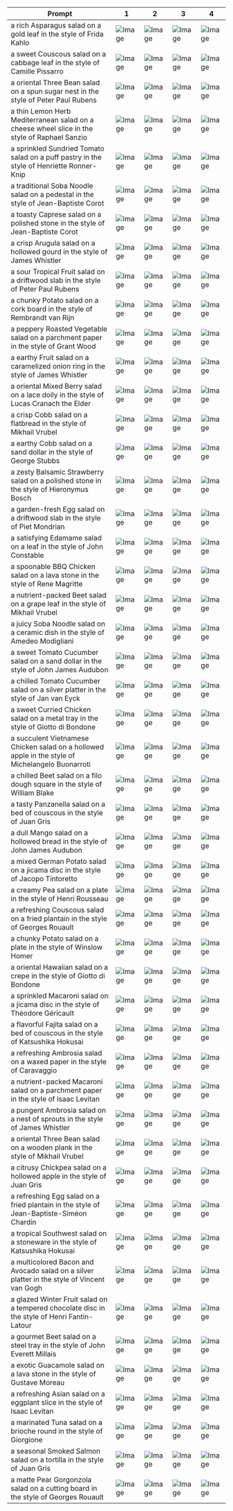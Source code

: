 | Prompt | 1 | 2 | 3 | 4 |
|-|-|-|-|-|
| a rich Asparagus salad on a gold leaf in the style of Frida Kahlo | ![Image](https://salad-benchmark-public-assets.s3.us-east-2.amazonaws.com/sdxl/c6ec2379-63b3-4201-bf5b-f2a1d2bd52cd-0.jpg) | ![Image](https://salad-benchmark-public-assets.s3.us-east-2.amazonaws.com/sdxl/c6ec2379-63b3-4201-bf5b-f2a1d2bd52cd-1.jpg) | ![Image](https://salad-benchmark-public-assets.s3.us-east-2.amazonaws.com/sdxl/c6ec2379-63b3-4201-bf5b-f2a1d2bd52cd-2.jpg) | ![Image](https://salad-benchmark-public-assets.s3.us-east-2.amazonaws.com/sdxl/c6ec2379-63b3-4201-bf5b-f2a1d2bd52cd-3.jpg) |
| a sweet Couscous salad on a cabbage leaf in the style of Camille Pissarro | ![Image](https://salad-benchmark-public-assets.s3.us-east-2.amazonaws.com/sdxl/30ac9b50-db11-41b6-a0a1-8377b9436ca9-0.jpg) | ![Image](https://salad-benchmark-public-assets.s3.us-east-2.amazonaws.com/sdxl/30ac9b50-db11-41b6-a0a1-8377b9436ca9-1.jpg) | ![Image](https://salad-benchmark-public-assets.s3.us-east-2.amazonaws.com/sdxl/30ac9b50-db11-41b6-a0a1-8377b9436ca9-2.jpg) | ![Image](https://salad-benchmark-public-assets.s3.us-east-2.amazonaws.com/sdxl/30ac9b50-db11-41b6-a0a1-8377b9436ca9-3.jpg) |
| a oriental Three Bean salad on a spun sugar nest in the style of Peter Paul Rubens | ![Image](https://salad-benchmark-public-assets.s3.us-east-2.amazonaws.com/sdxl/71b94a5d-4781-4ff6-8686-2099a1552f73-0.jpg) | ![Image](https://salad-benchmark-public-assets.s3.us-east-2.amazonaws.com/sdxl/71b94a5d-4781-4ff6-8686-2099a1552f73-1.jpg) | ![Image](https://salad-benchmark-public-assets.s3.us-east-2.amazonaws.com/sdxl/71b94a5d-4781-4ff6-8686-2099a1552f73-2.jpg) | ![Image](https://salad-benchmark-public-assets.s3.us-east-2.amazonaws.com/sdxl/71b94a5d-4781-4ff6-8686-2099a1552f73-3.jpg) |
| a thin Lemon Herb Mediterranean salad on a cheese wheel slice in the style of Raphael Sanzio | ![Image](https://salad-benchmark-public-assets.s3.us-east-2.amazonaws.com/sdxl/dfb028d2-1e02-4240-9863-30a13f369e7c-0.jpg) | ![Image](https://salad-benchmark-public-assets.s3.us-east-2.amazonaws.com/sdxl/dfb028d2-1e02-4240-9863-30a13f369e7c-1.jpg) | ![Image](https://salad-benchmark-public-assets.s3.us-east-2.amazonaws.com/sdxl/dfb028d2-1e02-4240-9863-30a13f369e7c-2.jpg) | ![Image](https://salad-benchmark-public-assets.s3.us-east-2.amazonaws.com/sdxl/dfb028d2-1e02-4240-9863-30a13f369e7c-3.jpg) |
| a sprinkled Sundried Tomato salad on a puff pastry in the style of Henriette Ronner-Knip | ![Image](https://salad-benchmark-public-assets.s3.us-east-2.amazonaws.com/sdxl/83b5a561-eacc-4a68-8e90-11d1d2f88e6e-0.jpg) | ![Image](https://salad-benchmark-public-assets.s3.us-east-2.amazonaws.com/sdxl/83b5a561-eacc-4a68-8e90-11d1d2f88e6e-1.jpg) | ![Image](https://salad-benchmark-public-assets.s3.us-east-2.amazonaws.com/sdxl/83b5a561-eacc-4a68-8e90-11d1d2f88e6e-2.jpg) | ![Image](https://salad-benchmark-public-assets.s3.us-east-2.amazonaws.com/sdxl/83b5a561-eacc-4a68-8e90-11d1d2f88e6e-3.jpg) |
| a traditional Soba Noodle salad on a pedestal in the style of Jean-Baptiste Corot | ![Image](https://salad-benchmark-public-assets.s3.us-east-2.amazonaws.com/sdxl/1e037077-a27d-4a90-bbe3-f53df6c07d5d-0.jpg) | ![Image](https://salad-benchmark-public-assets.s3.us-east-2.amazonaws.com/sdxl/1e037077-a27d-4a90-bbe3-f53df6c07d5d-1.jpg) | ![Image](https://salad-benchmark-public-assets.s3.us-east-2.amazonaws.com/sdxl/1e037077-a27d-4a90-bbe3-f53df6c07d5d-2.jpg) | ![Image](https://salad-benchmark-public-assets.s3.us-east-2.amazonaws.com/sdxl/1e037077-a27d-4a90-bbe3-f53df6c07d5d-3.jpg) |
| a toasty Caprese salad on a polished stone in the style of Jean-Baptiste Corot | ![Image](https://salad-benchmark-public-assets.s3.us-east-2.amazonaws.com/sdxl/9c078551-b3ba-4d1a-bd08-23ba691f49ac-0.jpg) | ![Image](https://salad-benchmark-public-assets.s3.us-east-2.amazonaws.com/sdxl/9c078551-b3ba-4d1a-bd08-23ba691f49ac-1.jpg) | ![Image](https://salad-benchmark-public-assets.s3.us-east-2.amazonaws.com/sdxl/9c078551-b3ba-4d1a-bd08-23ba691f49ac-2.jpg) | ![Image](https://salad-benchmark-public-assets.s3.us-east-2.amazonaws.com/sdxl/9c078551-b3ba-4d1a-bd08-23ba691f49ac-3.jpg) |
| a crisp Arugula salad on a hollowed gourd in the style of James Whistler | ![Image](https://salad-benchmark-public-assets.s3.us-east-2.amazonaws.com/sdxl/7d36b278-23da-4ab3-981e-c76f8173c17f-0.jpg) | ![Image](https://salad-benchmark-public-assets.s3.us-east-2.amazonaws.com/sdxl/7d36b278-23da-4ab3-981e-c76f8173c17f-1.jpg) | ![Image](https://salad-benchmark-public-assets.s3.us-east-2.amazonaws.com/sdxl/7d36b278-23da-4ab3-981e-c76f8173c17f-2.jpg) | ![Image](https://salad-benchmark-public-assets.s3.us-east-2.amazonaws.com/sdxl/7d36b278-23da-4ab3-981e-c76f8173c17f-3.jpg) |
| a sour Tropical Fruit salad on a driftwood slab in the style of Peter Paul Rubens | ![Image](https://salad-benchmark-public-assets.s3.us-east-2.amazonaws.com/sdxl/d1239da1-a851-4e46-8356-044b7d4920d9-0.jpg) | ![Image](https://salad-benchmark-public-assets.s3.us-east-2.amazonaws.com/sdxl/d1239da1-a851-4e46-8356-044b7d4920d9-1.jpg) | ![Image](https://salad-benchmark-public-assets.s3.us-east-2.amazonaws.com/sdxl/d1239da1-a851-4e46-8356-044b7d4920d9-2.jpg) | ![Image](https://salad-benchmark-public-assets.s3.us-east-2.amazonaws.com/sdxl/d1239da1-a851-4e46-8356-044b7d4920d9-3.jpg) |
| a chunky Potato salad on a cork board in the style of Rembrandt van Rijn | ![Image](https://salad-benchmark-public-assets.s3.us-east-2.amazonaws.com/sdxl/e44b110e-2c89-4789-9fec-1a911851609e-0.jpg) | ![Image](https://salad-benchmark-public-assets.s3.us-east-2.amazonaws.com/sdxl/e44b110e-2c89-4789-9fec-1a911851609e-1.jpg) | ![Image](https://salad-benchmark-public-assets.s3.us-east-2.amazonaws.com/sdxl/e44b110e-2c89-4789-9fec-1a911851609e-2.jpg) | ![Image](https://salad-benchmark-public-assets.s3.us-east-2.amazonaws.com/sdxl/e44b110e-2c89-4789-9fec-1a911851609e-3.jpg) |
| a peppery Roasted Vegetable salad on a parchment paper in the style of Grant Wood | ![Image](https://salad-benchmark-public-assets.s3.us-east-2.amazonaws.com/sdxl/7206fcd2-73df-4572-8e78-348889cccb7f-0.jpg) | ![Image](https://salad-benchmark-public-assets.s3.us-east-2.amazonaws.com/sdxl/7206fcd2-73df-4572-8e78-348889cccb7f-1.jpg) | ![Image](https://salad-benchmark-public-assets.s3.us-east-2.amazonaws.com/sdxl/7206fcd2-73df-4572-8e78-348889cccb7f-2.jpg) | ![Image](https://salad-benchmark-public-assets.s3.us-east-2.amazonaws.com/sdxl/7206fcd2-73df-4572-8e78-348889cccb7f-3.jpg) |
| a earthy Fruit salad on a caramelized onion ring in the style of James Whistler | ![Image](https://salad-benchmark-public-assets.s3.us-east-2.amazonaws.com/sdxl/b361f984-aac2-4aee-a0dd-d9e295b93b2c-0.jpg) | ![Image](https://salad-benchmark-public-assets.s3.us-east-2.amazonaws.com/sdxl/b361f984-aac2-4aee-a0dd-d9e295b93b2c-1.jpg) | ![Image](https://salad-benchmark-public-assets.s3.us-east-2.amazonaws.com/sdxl/b361f984-aac2-4aee-a0dd-d9e295b93b2c-2.jpg) | ![Image](https://salad-benchmark-public-assets.s3.us-east-2.amazonaws.com/sdxl/b361f984-aac2-4aee-a0dd-d9e295b93b2c-3.jpg) |
| a oriental Mixed Berry salad on a lace doily in the style of Lucas Cranach the Elder | ![Image](https://salad-benchmark-public-assets.s3.us-east-2.amazonaws.com/sdxl/4277c983-4e3d-4096-89b0-000d392fb4a0-0.jpg) | ![Image](https://salad-benchmark-public-assets.s3.us-east-2.amazonaws.com/sdxl/4277c983-4e3d-4096-89b0-000d392fb4a0-1.jpg) | ![Image](https://salad-benchmark-public-assets.s3.us-east-2.amazonaws.com/sdxl/4277c983-4e3d-4096-89b0-000d392fb4a0-2.jpg) | ![Image](https://salad-benchmark-public-assets.s3.us-east-2.amazonaws.com/sdxl/4277c983-4e3d-4096-89b0-000d392fb4a0-3.jpg) |
| a crisp Cobb salad on a flatbread in the style of Mikhail Vrubel | ![Image](https://salad-benchmark-public-assets.s3.us-east-2.amazonaws.com/sdxl/6c8ae496-4a1c-4af4-99c7-0050c37c9fdc-0.jpg) | ![Image](https://salad-benchmark-public-assets.s3.us-east-2.amazonaws.com/sdxl/6c8ae496-4a1c-4af4-99c7-0050c37c9fdc-1.jpg) | ![Image](https://salad-benchmark-public-assets.s3.us-east-2.amazonaws.com/sdxl/6c8ae496-4a1c-4af4-99c7-0050c37c9fdc-2.jpg) | ![Image](https://salad-benchmark-public-assets.s3.us-east-2.amazonaws.com/sdxl/6c8ae496-4a1c-4af4-99c7-0050c37c9fdc-3.jpg) |
| a earthy Cobb salad on a sand dollar in the style of George Stubbs | ![Image](https://salad-benchmark-public-assets.s3.us-east-2.amazonaws.com/sdxl/322b1469-18d8-4131-a913-7f93aa3246c6-0.jpg) | ![Image](https://salad-benchmark-public-assets.s3.us-east-2.amazonaws.com/sdxl/322b1469-18d8-4131-a913-7f93aa3246c6-1.jpg) | ![Image](https://salad-benchmark-public-assets.s3.us-east-2.amazonaws.com/sdxl/322b1469-18d8-4131-a913-7f93aa3246c6-2.jpg) | ![Image](https://salad-benchmark-public-assets.s3.us-east-2.amazonaws.com/sdxl/322b1469-18d8-4131-a913-7f93aa3246c6-3.jpg) |
| a zesty Balsamic Strawberry salad on a polished stone in the style of Hieronymus Bosch | ![Image](https://salad-benchmark-public-assets.s3.us-east-2.amazonaws.com/sdxl/621edd13-95eb-40a3-883f-1a89df5119e0-0.jpg) | ![Image](https://salad-benchmark-public-assets.s3.us-east-2.amazonaws.com/sdxl/621edd13-95eb-40a3-883f-1a89df5119e0-1.jpg) | ![Image](https://salad-benchmark-public-assets.s3.us-east-2.amazonaws.com/sdxl/621edd13-95eb-40a3-883f-1a89df5119e0-2.jpg) | ![Image](https://salad-benchmark-public-assets.s3.us-east-2.amazonaws.com/sdxl/621edd13-95eb-40a3-883f-1a89df5119e0-3.jpg) |
| a garden-fresh Egg salad on a driftwood slab in the style of Piet Mondrian | ![Image](https://salad-benchmark-public-assets.s3.us-east-2.amazonaws.com/sdxl/0083b81c-44ac-44bf-b29d-d4f4502e09c8-0.jpg) | ![Image](https://salad-benchmark-public-assets.s3.us-east-2.amazonaws.com/sdxl/0083b81c-44ac-44bf-b29d-d4f4502e09c8-1.jpg) | ![Image](https://salad-benchmark-public-assets.s3.us-east-2.amazonaws.com/sdxl/0083b81c-44ac-44bf-b29d-d4f4502e09c8-2.jpg) | ![Image](https://salad-benchmark-public-assets.s3.us-east-2.amazonaws.com/sdxl/0083b81c-44ac-44bf-b29d-d4f4502e09c8-3.jpg) |
| a satisfying Edamame salad on a leaf in the style of John Constable | ![Image](https://salad-benchmark-public-assets.s3.us-east-2.amazonaws.com/sdxl/5b854e4a-719c-4c4c-86ed-5df6f7044561-0.jpg) | ![Image](https://salad-benchmark-public-assets.s3.us-east-2.amazonaws.com/sdxl/5b854e4a-719c-4c4c-86ed-5df6f7044561-1.jpg) | ![Image](https://salad-benchmark-public-assets.s3.us-east-2.amazonaws.com/sdxl/5b854e4a-719c-4c4c-86ed-5df6f7044561-2.jpg) | ![Image](https://salad-benchmark-public-assets.s3.us-east-2.amazonaws.com/sdxl/5b854e4a-719c-4c4c-86ed-5df6f7044561-3.jpg) |
| a spoonable BBQ Chicken salad on a lava stone in the style of Rene Magritte | ![Image](https://salad-benchmark-public-assets.s3.us-east-2.amazonaws.com/sdxl/bf2ab8e2-3e5c-449d-a2ae-7828fb90e2eb-0.jpg) | ![Image](https://salad-benchmark-public-assets.s3.us-east-2.amazonaws.com/sdxl/bf2ab8e2-3e5c-449d-a2ae-7828fb90e2eb-1.jpg) | ![Image](https://salad-benchmark-public-assets.s3.us-east-2.amazonaws.com/sdxl/bf2ab8e2-3e5c-449d-a2ae-7828fb90e2eb-2.jpg) | ![Image](https://salad-benchmark-public-assets.s3.us-east-2.amazonaws.com/sdxl/bf2ab8e2-3e5c-449d-a2ae-7828fb90e2eb-3.jpg) |
| a nutrient-packed Beet salad on a grape leaf in the style of Mikhail Vrubel | ![Image](https://salad-benchmark-public-assets.s3.us-east-2.amazonaws.com/sdxl/e1806142-db18-4e15-8535-8e9287e76769-0.jpg) | ![Image](https://salad-benchmark-public-assets.s3.us-east-2.amazonaws.com/sdxl/e1806142-db18-4e15-8535-8e9287e76769-1.jpg) | ![Image](https://salad-benchmark-public-assets.s3.us-east-2.amazonaws.com/sdxl/e1806142-db18-4e15-8535-8e9287e76769-2.jpg) | ![Image](https://salad-benchmark-public-assets.s3.us-east-2.amazonaws.com/sdxl/e1806142-db18-4e15-8535-8e9287e76769-3.jpg) |
| a juicy Soba Noodle salad on a ceramic dish in the style of Amedeo Modigliani | ![Image](https://salad-benchmark-public-assets.s3.us-east-2.amazonaws.com/sdxl/9c507610-cdf4-41f0-b39a-9fae5c2bb04d-0.jpg) | ![Image](https://salad-benchmark-public-assets.s3.us-east-2.amazonaws.com/sdxl/9c507610-cdf4-41f0-b39a-9fae5c2bb04d-1.jpg) | ![Image](https://salad-benchmark-public-assets.s3.us-east-2.amazonaws.com/sdxl/9c507610-cdf4-41f0-b39a-9fae5c2bb04d-2.jpg) | ![Image](https://salad-benchmark-public-assets.s3.us-east-2.amazonaws.com/sdxl/9c507610-cdf4-41f0-b39a-9fae5c2bb04d-3.jpg) |
| a sweet Tomato Cucumber salad on a sand dollar in the style of John James Audubon | ![Image](https://salad-benchmark-public-assets.s3.us-east-2.amazonaws.com/sdxl/0bc7fe83-6eb6-465e-8afd-7a6b78630d61-0.jpg) | ![Image](https://salad-benchmark-public-assets.s3.us-east-2.amazonaws.com/sdxl/0bc7fe83-6eb6-465e-8afd-7a6b78630d61-1.jpg) | ![Image](https://salad-benchmark-public-assets.s3.us-east-2.amazonaws.com/sdxl/0bc7fe83-6eb6-465e-8afd-7a6b78630d61-2.jpg) | ![Image](https://salad-benchmark-public-assets.s3.us-east-2.amazonaws.com/sdxl/0bc7fe83-6eb6-465e-8afd-7a6b78630d61-3.jpg) |
| a chilled Tomato Cucumber salad on a silver platter in the style of Jan van Eyck | ![Image](https://salad-benchmark-public-assets.s3.us-east-2.amazonaws.com/sdxl/d7b11bbf-d248-4200-bd23-3357d389a389-0.jpg) | ![Image](https://salad-benchmark-public-assets.s3.us-east-2.amazonaws.com/sdxl/d7b11bbf-d248-4200-bd23-3357d389a389-1.jpg) | ![Image](https://salad-benchmark-public-assets.s3.us-east-2.amazonaws.com/sdxl/d7b11bbf-d248-4200-bd23-3357d389a389-2.jpg) | ![Image](https://salad-benchmark-public-assets.s3.us-east-2.amazonaws.com/sdxl/d7b11bbf-d248-4200-bd23-3357d389a389-3.jpg) |
| a sweet Curried Chicken salad on a metal tray in the style of Giotto di Bondone | ![Image](https://salad-benchmark-public-assets.s3.us-east-2.amazonaws.com/sdxl/033e421a-bc2b-4744-b811-9201a1e9bc1c-0.jpg) | ![Image](https://salad-benchmark-public-assets.s3.us-east-2.amazonaws.com/sdxl/033e421a-bc2b-4744-b811-9201a1e9bc1c-1.jpg) | ![Image](https://salad-benchmark-public-assets.s3.us-east-2.amazonaws.com/sdxl/033e421a-bc2b-4744-b811-9201a1e9bc1c-2.jpg) | ![Image](https://salad-benchmark-public-assets.s3.us-east-2.amazonaws.com/sdxl/033e421a-bc2b-4744-b811-9201a1e9bc1c-3.jpg) |
| a succulent Vietnamese Chicken salad on a hollowed apple in the style of Michelangelo Buonarroti | ![Image](https://salad-benchmark-public-assets.s3.us-east-2.amazonaws.com/sdxl/1a6769c7-04ea-40e5-a370-9d3a63873a60-0.jpg) | ![Image](https://salad-benchmark-public-assets.s3.us-east-2.amazonaws.com/sdxl/1a6769c7-04ea-40e5-a370-9d3a63873a60-1.jpg) | ![Image](https://salad-benchmark-public-assets.s3.us-east-2.amazonaws.com/sdxl/1a6769c7-04ea-40e5-a370-9d3a63873a60-2.jpg) | ![Image](https://salad-benchmark-public-assets.s3.us-east-2.amazonaws.com/sdxl/1a6769c7-04ea-40e5-a370-9d3a63873a60-3.jpg) |
| a chilled Beet salad on a filo dough square in the style of William Blake | ![Image](https://salad-benchmark-public-assets.s3.us-east-2.amazonaws.com/sdxl/9c9a5935-4b28-4555-8263-f8f8fd90109f-0.jpg) | ![Image](https://salad-benchmark-public-assets.s3.us-east-2.amazonaws.com/sdxl/9c9a5935-4b28-4555-8263-f8f8fd90109f-1.jpg) | ![Image](https://salad-benchmark-public-assets.s3.us-east-2.amazonaws.com/sdxl/9c9a5935-4b28-4555-8263-f8f8fd90109f-2.jpg) | ![Image](https://salad-benchmark-public-assets.s3.us-east-2.amazonaws.com/sdxl/9c9a5935-4b28-4555-8263-f8f8fd90109f-3.jpg) |
| a tasty Panzanella salad on a bed of couscous in the style of Juan Gris | ![Image](https://salad-benchmark-public-assets.s3.us-east-2.amazonaws.com/sdxl/38480248-4b50-4332-ae38-3b02218ab832-0.jpg) | ![Image](https://salad-benchmark-public-assets.s3.us-east-2.amazonaws.com/sdxl/38480248-4b50-4332-ae38-3b02218ab832-1.jpg) | ![Image](https://salad-benchmark-public-assets.s3.us-east-2.amazonaws.com/sdxl/38480248-4b50-4332-ae38-3b02218ab832-2.jpg) | ![Image](https://salad-benchmark-public-assets.s3.us-east-2.amazonaws.com/sdxl/38480248-4b50-4332-ae38-3b02218ab832-3.jpg) |
| a dull Mango salad on a hollowed bread in the style of John James Audubon | ![Image](https://salad-benchmark-public-assets.s3.us-east-2.amazonaws.com/sdxl/83b76edd-63fb-48b8-8a84-4bada4802c92-0.jpg) | ![Image](https://salad-benchmark-public-assets.s3.us-east-2.amazonaws.com/sdxl/83b76edd-63fb-48b8-8a84-4bada4802c92-1.jpg) | ![Image](https://salad-benchmark-public-assets.s3.us-east-2.amazonaws.com/sdxl/83b76edd-63fb-48b8-8a84-4bada4802c92-2.jpg) | ![Image](https://salad-benchmark-public-assets.s3.us-east-2.amazonaws.com/sdxl/83b76edd-63fb-48b8-8a84-4bada4802c92-3.jpg) |
| a mixed German Potato salad on a jicama disc in the style of Jacopo Tintoretto | ![Image](https://salad-benchmark-public-assets.s3.us-east-2.amazonaws.com/sdxl/f7b1228e-fa6f-4786-b047-f9a2f63064cf-0.jpg) | ![Image](https://salad-benchmark-public-assets.s3.us-east-2.amazonaws.com/sdxl/f7b1228e-fa6f-4786-b047-f9a2f63064cf-1.jpg) | ![Image](https://salad-benchmark-public-assets.s3.us-east-2.amazonaws.com/sdxl/f7b1228e-fa6f-4786-b047-f9a2f63064cf-2.jpg) | ![Image](https://salad-benchmark-public-assets.s3.us-east-2.amazonaws.com/sdxl/f7b1228e-fa6f-4786-b047-f9a2f63064cf-3.jpg) |
| a creamy Pea salad on a plate in the style of Henri Rousseau | ![Image](https://salad-benchmark-public-assets.s3.us-east-2.amazonaws.com/sdxl/e062ae38-a0d7-42a3-b2eb-807c9dc902bc-0.jpg) | ![Image](https://salad-benchmark-public-assets.s3.us-east-2.amazonaws.com/sdxl/e062ae38-a0d7-42a3-b2eb-807c9dc902bc-1.jpg) | ![Image](https://salad-benchmark-public-assets.s3.us-east-2.amazonaws.com/sdxl/e062ae38-a0d7-42a3-b2eb-807c9dc902bc-2.jpg) | ![Image](https://salad-benchmark-public-assets.s3.us-east-2.amazonaws.com/sdxl/e062ae38-a0d7-42a3-b2eb-807c9dc902bc-3.jpg) |
| a refreshing Couscous salad on a fried plantain in the style of Georges Rouault | ![Image](https://salad-benchmark-public-assets.s3.us-east-2.amazonaws.com/sdxl/04d73b07-267c-4f2c-8e95-71c48551859a-0.jpg) | ![Image](https://salad-benchmark-public-assets.s3.us-east-2.amazonaws.com/sdxl/04d73b07-267c-4f2c-8e95-71c48551859a-1.jpg) | ![Image](https://salad-benchmark-public-assets.s3.us-east-2.amazonaws.com/sdxl/04d73b07-267c-4f2c-8e95-71c48551859a-2.jpg) | ![Image](https://salad-benchmark-public-assets.s3.us-east-2.amazonaws.com/sdxl/04d73b07-267c-4f2c-8e95-71c48551859a-3.jpg) |
| a chunky Potato salad on a plate in the style of Winslow Homer | ![Image](https://salad-benchmark-public-assets.s3.us-east-2.amazonaws.com/sdxl/3c0b951d-0761-46fe-9b3c-c8fba0c0e80e-0.jpg) | ![Image](https://salad-benchmark-public-assets.s3.us-east-2.amazonaws.com/sdxl/3c0b951d-0761-46fe-9b3c-c8fba0c0e80e-1.jpg) | ![Image](https://salad-benchmark-public-assets.s3.us-east-2.amazonaws.com/sdxl/3c0b951d-0761-46fe-9b3c-c8fba0c0e80e-2.jpg) | ![Image](https://salad-benchmark-public-assets.s3.us-east-2.amazonaws.com/sdxl/3c0b951d-0761-46fe-9b3c-c8fba0c0e80e-3.jpg) |
| a oriental Hawaiian salad on a crepe in the style of Giotto di Bondone | ![Image](https://salad-benchmark-public-assets.s3.us-east-2.amazonaws.com/sdxl/b2c6a4d1-a210-4004-8388-cf7ab33c8d13-0.jpg) | ![Image](https://salad-benchmark-public-assets.s3.us-east-2.amazonaws.com/sdxl/b2c6a4d1-a210-4004-8388-cf7ab33c8d13-1.jpg) | ![Image](https://salad-benchmark-public-assets.s3.us-east-2.amazonaws.com/sdxl/b2c6a4d1-a210-4004-8388-cf7ab33c8d13-2.jpg) | ![Image](https://salad-benchmark-public-assets.s3.us-east-2.amazonaws.com/sdxl/b2c6a4d1-a210-4004-8388-cf7ab33c8d13-3.jpg) |
| a sprinkled Macaroni salad on a jicama disc in the style of Théodore Géricault | ![Image](https://salad-benchmark-public-assets.s3.us-east-2.amazonaws.com/sdxl/f92bbcb2-f0ae-4b03-9699-166aabd3b1fb-0.jpg) | ![Image](https://salad-benchmark-public-assets.s3.us-east-2.amazonaws.com/sdxl/f92bbcb2-f0ae-4b03-9699-166aabd3b1fb-1.jpg) | ![Image](https://salad-benchmark-public-assets.s3.us-east-2.amazonaws.com/sdxl/f92bbcb2-f0ae-4b03-9699-166aabd3b1fb-2.jpg) | ![Image](https://salad-benchmark-public-assets.s3.us-east-2.amazonaws.com/sdxl/f92bbcb2-f0ae-4b03-9699-166aabd3b1fb-3.jpg) |
| a flavorful Fajita salad on a bed of couscous in the style of Katsushika Hokusai | ![Image](https://salad-benchmark-public-assets.s3.us-east-2.amazonaws.com/sdxl/04a736a2-ccfa-4d75-b70e-d0fc3b0c6e96-0.jpg) | ![Image](https://salad-benchmark-public-assets.s3.us-east-2.amazonaws.com/sdxl/04a736a2-ccfa-4d75-b70e-d0fc3b0c6e96-1.jpg) | ![Image](https://salad-benchmark-public-assets.s3.us-east-2.amazonaws.com/sdxl/04a736a2-ccfa-4d75-b70e-d0fc3b0c6e96-2.jpg) | ![Image](https://salad-benchmark-public-assets.s3.us-east-2.amazonaws.com/sdxl/04a736a2-ccfa-4d75-b70e-d0fc3b0c6e96-3.jpg) |
| a refreshing Ambrosia salad on a waxed paper in the style of Caravaggio | ![Image](https://salad-benchmark-public-assets.s3.us-east-2.amazonaws.com/sdxl/fc8a1627-141a-4a77-aca0-38b49a1d23ad-0.jpg) | ![Image](https://salad-benchmark-public-assets.s3.us-east-2.amazonaws.com/sdxl/fc8a1627-141a-4a77-aca0-38b49a1d23ad-1.jpg) | ![Image](https://salad-benchmark-public-assets.s3.us-east-2.amazonaws.com/sdxl/fc8a1627-141a-4a77-aca0-38b49a1d23ad-2.jpg) | ![Image](https://salad-benchmark-public-assets.s3.us-east-2.amazonaws.com/sdxl/fc8a1627-141a-4a77-aca0-38b49a1d23ad-3.jpg) |
| a nutrient-packed Macaroni salad on a parchment paper in the style of Isaac Levitan | ![Image](https://salad-benchmark-public-assets.s3.us-east-2.amazonaws.com/sdxl/6fbb8802-0f94-4fb2-9336-37c41a046976-0.jpg) | ![Image](https://salad-benchmark-public-assets.s3.us-east-2.amazonaws.com/sdxl/6fbb8802-0f94-4fb2-9336-37c41a046976-1.jpg) | ![Image](https://salad-benchmark-public-assets.s3.us-east-2.amazonaws.com/sdxl/6fbb8802-0f94-4fb2-9336-37c41a046976-2.jpg) | ![Image](https://salad-benchmark-public-assets.s3.us-east-2.amazonaws.com/sdxl/6fbb8802-0f94-4fb2-9336-37c41a046976-3.jpg) |
| a pungent Ambrosia salad on a nest of sprouts in the style of James Whistler | ![Image](https://salad-benchmark-public-assets.s3.us-east-2.amazonaws.com/sdxl/7906419b-4401-442b-ab94-1754726117e6-0.jpg) | ![Image](https://salad-benchmark-public-assets.s3.us-east-2.amazonaws.com/sdxl/7906419b-4401-442b-ab94-1754726117e6-1.jpg) | ![Image](https://salad-benchmark-public-assets.s3.us-east-2.amazonaws.com/sdxl/7906419b-4401-442b-ab94-1754726117e6-2.jpg) | ![Image](https://salad-benchmark-public-assets.s3.us-east-2.amazonaws.com/sdxl/7906419b-4401-442b-ab94-1754726117e6-3.jpg) |
| a oriental Three Bean salad on a wooden plank in the style of Mikhail Vrubel | ![Image](https://salad-benchmark-public-assets.s3.us-east-2.amazonaws.com/sdxl/4a60742c-4aa2-4f52-8411-cdf2a326d3ab-0.jpg) | ![Image](https://salad-benchmark-public-assets.s3.us-east-2.amazonaws.com/sdxl/4a60742c-4aa2-4f52-8411-cdf2a326d3ab-1.jpg) | ![Image](https://salad-benchmark-public-assets.s3.us-east-2.amazonaws.com/sdxl/4a60742c-4aa2-4f52-8411-cdf2a326d3ab-2.jpg) | ![Image](https://salad-benchmark-public-assets.s3.us-east-2.amazonaws.com/sdxl/4a60742c-4aa2-4f52-8411-cdf2a326d3ab-3.jpg) |
| a citrusy Chickpea salad on a hollowed apple in the style of Juan Gris | ![Image](https://salad-benchmark-public-assets.s3.us-east-2.amazonaws.com/sdxl/570fa289-1569-4da7-8bf3-b9d4d7b24e2e-0.jpg) | ![Image](https://salad-benchmark-public-assets.s3.us-east-2.amazonaws.com/sdxl/570fa289-1569-4da7-8bf3-b9d4d7b24e2e-1.jpg) | ![Image](https://salad-benchmark-public-assets.s3.us-east-2.amazonaws.com/sdxl/570fa289-1569-4da7-8bf3-b9d4d7b24e2e-2.jpg) | ![Image](https://salad-benchmark-public-assets.s3.us-east-2.amazonaws.com/sdxl/570fa289-1569-4da7-8bf3-b9d4d7b24e2e-3.jpg) |
| a refreshing Egg salad on a fried plantain in the style of Jean-Baptiste-Siméon Chardin | ![Image](https://salad-benchmark-public-assets.s3.us-east-2.amazonaws.com/sdxl/32beba07-b727-422e-900c-1aa6e6cdee62-0.jpg) | ![Image](https://salad-benchmark-public-assets.s3.us-east-2.amazonaws.com/sdxl/32beba07-b727-422e-900c-1aa6e6cdee62-1.jpg) | ![Image](https://salad-benchmark-public-assets.s3.us-east-2.amazonaws.com/sdxl/32beba07-b727-422e-900c-1aa6e6cdee62-2.jpg) | ![Image](https://salad-benchmark-public-assets.s3.us-east-2.amazonaws.com/sdxl/32beba07-b727-422e-900c-1aa6e6cdee62-3.jpg) |
| a tropical Southwest salad on a stoneware in the style of Katsushika Hokusai | ![Image](https://salad-benchmark-public-assets.s3.us-east-2.amazonaws.com/sdxl/2cd27445-51f0-4705-8035-ee0e743acdfa-0.jpg) | ![Image](https://salad-benchmark-public-assets.s3.us-east-2.amazonaws.com/sdxl/2cd27445-51f0-4705-8035-ee0e743acdfa-1.jpg) | ![Image](https://salad-benchmark-public-assets.s3.us-east-2.amazonaws.com/sdxl/2cd27445-51f0-4705-8035-ee0e743acdfa-2.jpg) | ![Image](https://salad-benchmark-public-assets.s3.us-east-2.amazonaws.com/sdxl/2cd27445-51f0-4705-8035-ee0e743acdfa-3.jpg) |
| a multicolored Bacon and Avocado salad on a silver platter in the style of Vincent van Gogh | ![Image](https://salad-benchmark-public-assets.s3.us-east-2.amazonaws.com/sdxl/1b6b954d-7e49-46b3-9ff8-c20e462ca4d2-0.jpg) | ![Image](https://salad-benchmark-public-assets.s3.us-east-2.amazonaws.com/sdxl/1b6b954d-7e49-46b3-9ff8-c20e462ca4d2-1.jpg) | ![Image](https://salad-benchmark-public-assets.s3.us-east-2.amazonaws.com/sdxl/1b6b954d-7e49-46b3-9ff8-c20e462ca4d2-2.jpg) | ![Image](https://salad-benchmark-public-assets.s3.us-east-2.amazonaws.com/sdxl/1b6b954d-7e49-46b3-9ff8-c20e462ca4d2-3.jpg) |
| a glazed Winter Fruit salad on a tempered chocolate disc in the style of Henri Fantin-Latour | ![Image](https://salad-benchmark-public-assets.s3.us-east-2.amazonaws.com/sdxl/bf0e7dfd-6793-45b7-9242-ad1b2a3e1e1d-0.jpg) | ![Image](https://salad-benchmark-public-assets.s3.us-east-2.amazonaws.com/sdxl/bf0e7dfd-6793-45b7-9242-ad1b2a3e1e1d-1.jpg) | ![Image](https://salad-benchmark-public-assets.s3.us-east-2.amazonaws.com/sdxl/bf0e7dfd-6793-45b7-9242-ad1b2a3e1e1d-2.jpg) | ![Image](https://salad-benchmark-public-assets.s3.us-east-2.amazonaws.com/sdxl/bf0e7dfd-6793-45b7-9242-ad1b2a3e1e1d-3.jpg) |
| a gourmet Beet salad on a steel tray in the style of John Everett Millais | ![Image](https://salad-benchmark-public-assets.s3.us-east-2.amazonaws.com/sdxl/00a9cc13-06b3-415b-a6ff-f533587faffa-0.jpg) | ![Image](https://salad-benchmark-public-assets.s3.us-east-2.amazonaws.com/sdxl/00a9cc13-06b3-415b-a6ff-f533587faffa-1.jpg) | ![Image](https://salad-benchmark-public-assets.s3.us-east-2.amazonaws.com/sdxl/00a9cc13-06b3-415b-a6ff-f533587faffa-2.jpg) | ![Image](https://salad-benchmark-public-assets.s3.us-east-2.amazonaws.com/sdxl/00a9cc13-06b3-415b-a6ff-f533587faffa-3.jpg) |
| a exotic Guacamole salad on a lava stone in the style of Gustave Moreau | ![Image](https://salad-benchmark-public-assets.s3.us-east-2.amazonaws.com/sdxl/bf6b3b36-fe2d-45af-90ab-5a513c0340d3-0.jpg) | ![Image](https://salad-benchmark-public-assets.s3.us-east-2.amazonaws.com/sdxl/bf6b3b36-fe2d-45af-90ab-5a513c0340d3-1.jpg) | ![Image](https://salad-benchmark-public-assets.s3.us-east-2.amazonaws.com/sdxl/bf6b3b36-fe2d-45af-90ab-5a513c0340d3-2.jpg) | ![Image](https://salad-benchmark-public-assets.s3.us-east-2.amazonaws.com/sdxl/bf6b3b36-fe2d-45af-90ab-5a513c0340d3-3.jpg) |
| a refreshing Asian salad on a eggplant slice in the style of Isaac Levitan | ![Image](https://salad-benchmark-public-assets.s3.us-east-2.amazonaws.com/sdxl/8812ac15-391d-4e2c-bf0d-7ad1a7552bec-0.jpg) | ![Image](https://salad-benchmark-public-assets.s3.us-east-2.amazonaws.com/sdxl/8812ac15-391d-4e2c-bf0d-7ad1a7552bec-1.jpg) | ![Image](https://salad-benchmark-public-assets.s3.us-east-2.amazonaws.com/sdxl/8812ac15-391d-4e2c-bf0d-7ad1a7552bec-2.jpg) | ![Image](https://salad-benchmark-public-assets.s3.us-east-2.amazonaws.com/sdxl/8812ac15-391d-4e2c-bf0d-7ad1a7552bec-3.jpg) |
| a marinated Tuna salad on a brioche round in the style of Giorgione | ![Image](https://salad-benchmark-public-assets.s3.us-east-2.amazonaws.com/sdxl/e93dfdef-ad65-45c8-9111-92bc6b6c2280-0.jpg) | ![Image](https://salad-benchmark-public-assets.s3.us-east-2.amazonaws.com/sdxl/e93dfdef-ad65-45c8-9111-92bc6b6c2280-1.jpg) | ![Image](https://salad-benchmark-public-assets.s3.us-east-2.amazonaws.com/sdxl/e93dfdef-ad65-45c8-9111-92bc6b6c2280-2.jpg) | ![Image](https://salad-benchmark-public-assets.s3.us-east-2.amazonaws.com/sdxl/e93dfdef-ad65-45c8-9111-92bc6b6c2280-3.jpg) |
| a seasonal Smoked Salmon salad on a tortilla in the style of Juan Gris | ![Image](https://salad-benchmark-public-assets.s3.us-east-2.amazonaws.com/sdxl/019d4421-0dae-4e0f-9b1d-12bf1aff4ba0-0.jpg) | ![Image](https://salad-benchmark-public-assets.s3.us-east-2.amazonaws.com/sdxl/019d4421-0dae-4e0f-9b1d-12bf1aff4ba0-1.jpg) | ![Image](https://salad-benchmark-public-assets.s3.us-east-2.amazonaws.com/sdxl/019d4421-0dae-4e0f-9b1d-12bf1aff4ba0-2.jpg) | ![Image](https://salad-benchmark-public-assets.s3.us-east-2.amazonaws.com/sdxl/019d4421-0dae-4e0f-9b1d-12bf1aff4ba0-3.jpg) |
| a matte Pear Gorgonzola salad on a cutting board in the style of Georges Rouault | ![Image](https://salad-benchmark-public-assets.s3.us-east-2.amazonaws.com/sdxl/f1923d6f-7bda-4188-b392-196091212a66-0.jpg) | ![Image](https://salad-benchmark-public-assets.s3.us-east-2.amazonaws.com/sdxl/f1923d6f-7bda-4188-b392-196091212a66-1.jpg) | ![Image](https://salad-benchmark-public-assets.s3.us-east-2.amazonaws.com/sdxl/f1923d6f-7bda-4188-b392-196091212a66-2.jpg) | ![Image](https://salad-benchmark-public-assets.s3.us-east-2.amazonaws.com/sdxl/f1923d6f-7bda-4188-b392-196091212a66-3.jpg) |
